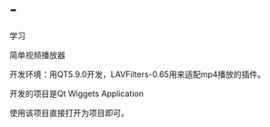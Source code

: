 # -
学习

简单视频播放器

  开发环境：用QT5.9.0开发，LAVFilters-0.65用来适配mp4播放的插件。
  
  开发的项目是Qt Wiggets Application
  
使用该项目直接打开为项目即可。
